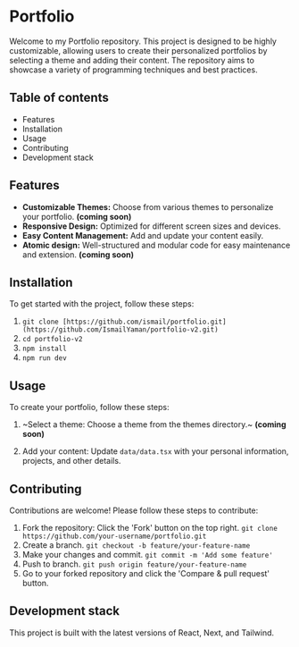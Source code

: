# Portfolio
Welcome to my Portfolio repository. This project is designed to be highly customizable, allowing users to create their personalized portfolios by selecting a theme and adding their content. The repository aims to showcase a variety of programming techniques and best practices.

## Table of contents
- Features
- Installation
- Usage
- Contributing
- Development stack

## Features
- **Customizable Themes:** Choose from various themes to personalize your portfolio. **(coming soon)**
- **Responsive Design:** Optimized for different screen sizes and devices.
- **Easy Content Management:** Add and update your content easily.
- **Atomic design:** Well-structured and modular code for easy maintenance and extension. **(coming soon)**

## Installation
To get started with the project, follow these steps:

1. `git clone [https://github.com/ismail/portfolio.git](https://github.com/IsmailYaman/portfolio-v2.git)`
2. `cd portfolio-v2`
3. `npm install`
4. `npm run dev`

## Usage
To create your portfolio, follow these steps:

1. ~Select a theme: Choose a theme from the themes directory.~ **(coming soon)**

2. Add your content: Update `data/data.tsx` with your personal information, projects, and other details.

## Contributing
Contributions are welcome! Please follow these steps to contribute:

1. Fork the repository: Click the 'Fork' button on the top right.
  `git clone https://github.com/your-username/portfolio.git`
2. Create a branch.
  `git checkout -b feature/your-feature-name`
3. Make your changes and commit.
  `git commit -m 'Add some feature'`
4. Push to branch.
   `git push origin feature/your-feature-name`
5. Go to your forked repository and click the 'Compare & pull request' button.

## Development stack
This project is built with the latest versions of React, Next, and Tailwind.
